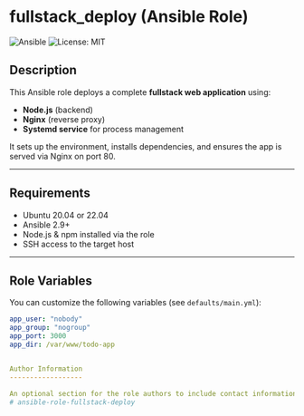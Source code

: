 # fullstack_deploy (Ansible Role)

![Ansible](https://img.shields.io/badge/Ansible-Role-blue?style=flat-square)
![License: MIT](https://img.shields.io/badge/License-MIT-yellow.svg)

## Description

This Ansible role deploys a complete **fullstack web application** using:

- **Node.js** (backend)
- **Nginx** (reverse proxy)
- **Systemd service** for process management

It sets up the environment, installs dependencies, and ensures the app is served via Nginx on port 80.

---

## Requirements

- Ubuntu 20.04 or 22.04
- Ansible 2.9+
- Node.js & npm installed via the role
- SSH access to the target host

---

## Role Variables

You can customize the following variables (see `defaults/main.yml`):

```yaml
app_user: "nobody"
app_group: "nogroup"
app_port: 3000
app_dir: /var/www/todo-app


Author Information
------------------

An optional section for the role authors to include contact information, or a website (HTML is not allowed).
# ansible-role-fullstack-deploy
